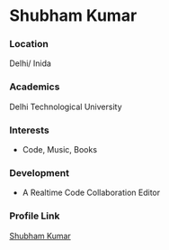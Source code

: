 # Shubham Kumar

### Location

Delhi/ Inida

### Academics

Delhi Technological University

### Interests

- Code, Music, Books

### Development

- A Realtime Code Collaboration Editor

### Profile Link

[Shubham Kumar](https://github.com/shubham13k)
